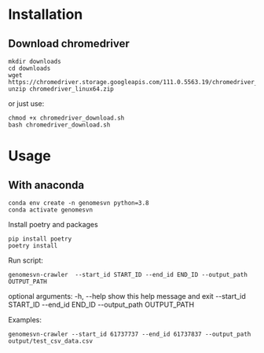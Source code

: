 # Installation

## Download chromedriver
```
mkdir downloads
cd downloads
wget https://chromedriver.storage.googleapis.com/111.0.5563.19/chromedriver_linux64.zip
unzip chromedriver_linux64.zip 
```

or just use:
```
chmod +x chromedriver_download.sh
bash chromedriver_download.sh
```

# Usage

## With anaconda
```
conda env create -n genomesvn python=3.8
conda activate genomesvn
```

Install poetry and packages
```
pip install poetry
poetry install
```

Run script:
```
genomesvn-crawler  --start_id START_ID --end_id END_ID --output_path OUTPUT_PATH
```

optional arguments:
  -h, --help            show this help message and exit
  --start_id START_ID
  --end_id END_ID
  --output_path OUTPUT_PATH

Examples:
```
genomesvn-crawler --start_id 61737737 --end_id 61737837 --output_path output/test_csv_data.csv
```